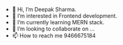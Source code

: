 - 👋 Hi, I’m Deepak Sharma.
- 👀 I’m interested in Frontend development.
- 🌱 I’m currently learning MERN stack.
- 💞️ I’m looking to collaborate on ...
- 📫 How to reach me 9466675184

<!---
deepak481/deepak481 is a ✨ special ✨ repository because its `README.md` (this file) appears on your GitHub profile.
You can click the Preview link to take a look at your changes.
--->
